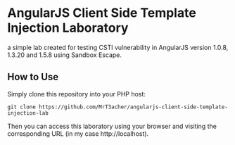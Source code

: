 # AngularJS Client Side Template Injection Laboratory
a simple lab created for testing CSTI vulnerability in AngularJS version 1.0.8, 1.3.20 and 1.5.8 using Sandbox Escape.

## How to Use
Simply clone this repository into your PHP host:
```
git clone https://github.com/MrT3acher/angularjs-client-side-template-injection-lab
```

Then you can access this laboratory using your browser and visiting the corresponding URL (in my case http://localhost).
